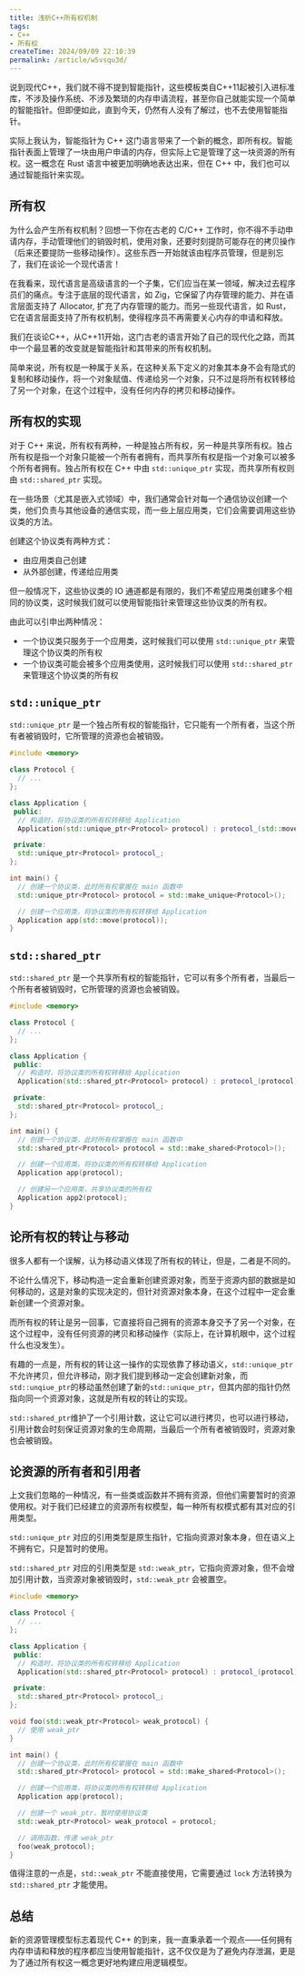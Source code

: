 ```yaml
---
title: 浅析C++所有权机制
tags:
- C++
- 所有权
createTime: 2024/09/09 22:10:39
permalink: /article/w5vsqu3d/
---
```


说到现代C++，我们就不得不提到智能指针，这些模板类自C++11起被引入进标准库，不涉及操作系统、不涉及繁琐的内存申请流程，甚至你自己就能实现一个简单的智能指针。但即便如此，直到今天，仍然有人没有了解过，也不去使用智能指针。

实际上我认为，智能指针为 C++ 这门语言带来了一个新的概念，即所有权。智能指针表面上管理了一块由用户申请的内存，但实际上它是管理了这一块资源的所有权。这一概念在 Rust 语言中被更加明确地表达出来，但在 C++ 中，我们也可以通过智能指针来实现。

## 所有权

为什么会产生所有权机制？回想一下你在古老的 C/C++ 工作时，你不得不手动申请内存，手动管理他们的销毁时机，使用对象，还要时刻提防可能存在的拷贝操作（后来还要提防一些移动操作）。这些东西一开始就该由程序员管理，但是别忘了，我们在谈论一个现代语言！

在我看来，现代语言是高级语言的一个子集，它们应当在某一领域，解决过去程序员们的痛点。专注于底层的现代语言，如 Zig，它保留了内存管理的能力、并在语言层面支持了 Allocator, 扩充了内存管理的能力。而另一些现代语言，如 Rust，它在语言层面支持了所有权机制，使得程序员不再需要关心内存的申请和释放。

我们在谈论C++，从C++11开始，这门古老的语言开始了自己的现代化之路，而其中一个最显著的改变就是智能指针和其带来的所有权机制。

简单来说，所有权是一种属于关系，在这种关系下定义的对象其本身不会有隐式的复制和移动操作，将一个对象赋值、传递给另一个对象，只不过是将所有权转移给了另一个对象，在这个过程中，没有任何内存的拷贝和移动操作。

## 所有权的实现

对于 C++ 来说，所有权有两种，一种是独占所有权，另一种是共享所有权。独占所有权是指一个对象只能被一个所有者拥有，而共享所有权是指一个对象可以被多个所有者拥有。独占所有权在 C++ 中由 `std::unique_ptr` 实现，而共享所有权则由 `std::shared_ptr` 实现。

在一些场景（尤其是嵌入式领域）中，我们通常会针对每一个通信协议创建一个类，他们负责与其他设备的通信实现，而一些上层应用类，它们会需要调用这些协议类的方法。

创建这个协议类有两种方式：

- 由应用类自己创建
- 从外部创建，传递给应用类

但一般情况下，这些协议类的 IO 通道都是有限的，我们不希望应用类创建多个相同的协议类，这时候我们就可以使用智能指针来管理这些协议类的所有权。

由此可以引申出两种情况：

- 一个协议类只服务于一个应用类，这时候我们可以使用 `std::unique_ptr` 来管理这个协议类的所有权
- 一个协议类可能会被多个应用类使用，这时候我们可以使用 `std::shared_ptr` 来管理这个协议类的所有权

## `std::unique_ptr`

`std::unique_ptr` 是一个独占所有权的智能指针，它只能有一个所有者，当这个所有者被销毁时，它所管理的资源也会被销毁。

```cpp
#include <memory>

class Protocol {
  // ...
};

class Application {
 public:
  // 构造时，将协议类的所有权转移给 Application
  Application(std::unique_ptr<Protocol> protocol) : protocol_(std::move(protocol)) {}

 private:
  std::unique_ptr<Protocol> protocol_;
};

int main() {
  // 创建一个协议类，此时所有权掌握在 main 函数中
  std::unique_ptr<Protocol> protocol = std::make_unique<Protocol>();

  // 创建一个应用类，将协议类的所有权转移给 Application
  Application app(std::move(protocol));
}
```

## `std::shared_ptr`

`std::shared_ptr` 是一个共享所有权的智能指针，它可以有多个所有者，当最后一个所有者被销毁时，它所管理的资源也会被销毁。

```cpp
#include <memory>

class Protocol {
  // ...
};

class Application {
 public:
  // 构造时，将协议类的所有权转移给 Application
  Application(std::shared_ptr<Protocol> protocol) : protocol_(protocol) {}

 private:
  std::shared_ptr<Protocol> protocol_;
};

int main() {
  // 创建一个协议类，此时所有权掌握在 main 函数中
  std::shared_ptr<Protocol> protocol = std::make_shared<Protocol>();

  // 创建一个应用类，将协议类的所有权转移给 Application
  Application app(protocol);

  // 创建另一个应用类，共享协议类的所有权
  Application app2(protocol);
}
```

## 论所有权的转让与移动

很多人都有一个误解，认为移动语义体现了所有权的转让，但是，二者是不同的。

不论什么情况下，移动构造一定会重新创建资源对象，而至于资源内部的数据是如何移动的，这是对象的实现决定的，但针对资源对象本身，在这个过程中一定会重新创建一个资源对象。

而所有权的转让是另一回事，它直接将自己拥有的资源本身交予了另一个对象，在这个过程中，没有任何资源的拷贝和移动操作（实际上，在计算机眼中，这个过程什么也没发生）。

有趣的一点是，所有权的转让这一操作的实现依靠了移动语义，`std::unique_ptr` 不允许拷贝，但允许移动，刚才我们提到移动一定会创建新对象，而`std::unqiue_ptr`的移动虽然创建了新的`std::unique_ptr`，但其内部的指针仍然指向同一个资源对象，这就是所有权的转让的实现。

`std::shared_ptr`维护了一个引用计数，这让它可以进行拷贝，也可以进行移动，引用计数会时刻保证资源对象的生命周期，当最后一个所有者被销毁时，资源对象也会被销毁。

## 论资源的所有者和引用者

上文我们忽略的一种情况，有一些类或函数并不拥有资源，但他们需要暂时的资源使用权。对于我们已经建立的资源所有权模型，每一种所有权模式都有其对应的引用类型。

`std::unique_ptr` 对应的引用类型是原生指针，它指向资源对象本身，但在语义上不拥有它，只是暂时的使用。

`std::shared_ptr` 对应的引用类型是 `std::weak_ptr`，它指向资源对象，但不会增加引用计数，当资源对象被销毁时，`std::weak_ptr` 会被置空。

```cpp
#include <memory>

class Protocol {
  // ...
};

class Application {
 public:
  // 构造时，将协议类的所有权转移给 Application
  Application(std::shared_ptr<Protocol> protocol) : protocol_(protocol) {}

 private:
  std::shared_ptr<Protocol> protocol_;
};

void foo(std::weak_ptr<Protocol> weak_protocol) {
  // 使用 weak_ptr
}

int main() {
  // 创建一个协议类，此时所有权掌握在 main 函数中
  std::shared_ptr<Protocol> protocol = std::make_shared<Protocol>();

  // 创建一个应用类，将协议类的所有权转移给 Application
  Application app(protocol);

  // 创建一个 weak_ptr，暂时使用协议类
  std::weak_ptr<Protocol> weak_protocol = protocol;

  // 调用函数，传递 weak_ptr
  foo(weak_protocol);
}
```

值得注意的一点是，`std::weak_ptr` 不能直接使用，它需要通过 `lock` 方法转换为 `std::shared_ptr` 才能使用。

## 总结

新的资源管理模型标志着现代 C++ 的到来，我一直秉承着一个观点——任何拥有内存申请和释放的程序都应当使用智能指针，这不仅仅是为了避免内存泄漏，更是为了通过所有权这一概念更好地构建应用逻辑模型。

